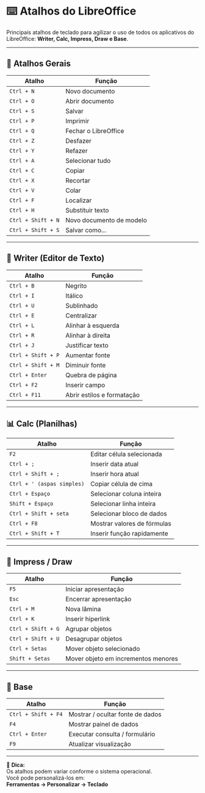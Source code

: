 # ⌨️ Atalhos do LibreOffice

Principais atalhos de teclado para agilizar o uso de todos os aplicativos do LibreOffice: **Writer, Calc, Impress, Draw e Base**.

---

## 🧾 **Atalhos Gerais**

| Atalho | Função |
|--------|--------|
| `Ctrl + N` | Novo documento |
| `Ctrl + O` | Abrir documento |
| `Ctrl + S` | Salvar |
| `Ctrl + P` | Imprimir |
| `Ctrl + Q` | Fechar o LibreOffice |
| `Ctrl + Z` | Desfazer |
| `Ctrl + Y` | Refazer |
| `Ctrl + A` | Selecionar tudo |
| `Ctrl + C` | Copiar |
| `Ctrl + X` | Recortar |
| `Ctrl + V` | Colar |
| `Ctrl + F` | Localizar |
| `Ctrl + H` | Substituir texto |
| `Ctrl + Shift + N` | Novo documento de modelo |
| `Ctrl + Shift + S` | Salvar como... |

---

## 📝 **Writer (Editor de Texto)**

| Atalho | Função |
|--------|--------|
| `Ctrl + B` | Negrito |
| `Ctrl + I` | Itálico |
| `Ctrl + U` | Sublinhado |
| `Ctrl + E` | Centralizar |
| `Ctrl + L` | Alinhar à esquerda |
| `Ctrl + R` | Alinhar à direita |
| `Ctrl + J` | Justificar texto |
| `Ctrl + Shift + P` | Aumentar fonte |
| `Ctrl + Shift + M` | Diminuir fonte |
| `Ctrl + Enter` | Quebra de página |
| `Ctrl + F2` | Inserir campo |
| `Ctrl + F11` | Abrir estilos e formatação |

---

## 📊 **Calc (Planilhas)**

| Atalho | Função |
|--------|--------|
| `F2` | Editar célula selecionada |
| `Ctrl + ;` | Inserir data atual |
| `Ctrl + Shift + ;` | Inserir hora atual |
| `Ctrl + ' (aspas simples)` | Copiar célula de cima |
| `Ctrl + Espaço` | Selecionar coluna inteira |
| `Shift + Espaço` | Selecionar linha inteira |
| `Ctrl + Shift + seta` | Selecionar bloco de dados |
| `Ctrl + F8` | Mostrar valores de fórmulas |
| `Ctrl + Shift + T` | Inserir função rapidamente |

---

## 🧩 **Impress / Draw**

| Atalho | Função |
|--------|--------|
| `F5` | Iniciar apresentação |
| `Esc` | Encerrar apresentação |
| `Ctrl + M` | Nova lâmina |
| `Ctrl + K` | Inserir hiperlink |
| `Ctrl + Shift + G` | Agrupar objetos |
| `Ctrl + Shift + U` | Desagrupar objetos |
| `Ctrl + Setas` | Mover objeto selecionado |
| `Shift + Setas` | Mover objeto em incrementos menores |

---

## 🧠 **Base**

| Atalho | Função |
|--------|--------|
| `Ctrl + Shift + F4` | Mostrar / ocultar fonte de dados |
| `F4` | Mostrar painel de dados |
| `Ctrl + Enter` | Executar consulta / formulário |
| `F9` | Atualizar visualização |

---

📘 **Dica:**  
Os atalhos podem variar conforme o sistema operacional.  
Você pode personalizá-los em:  
**Ferramentas → Personalizar → Teclado**
